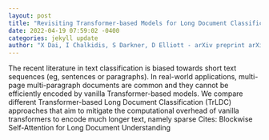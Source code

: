 ```yaml
--- 
layout: post 
title: "Revisiting Transformer-based Models for Long Document Classification" 
date: 2022-04-19 07:59:02 -0400 
categories: jekyll update 
author: "X Dai, I Chalkidis, S Darkner, D Elliott - arXiv preprint arXiv:2204.06683, 2022" 
--- 
```

The recent literature in text classification is biased towards short text sequences (eg, sentences or paragraphs). In real-world applications, multi-page multi-paragraph documents are common and they cannot be efficiently encoded by vanilla Transformer-based models. We compare different Transformer-based Long Document Classification (TrLDC) approaches that aim to mitigate the computational overhead of vanilla transformers to encode much longer text, namely sparse Cites: Blockwise Self-Attention for Long Document Understanding